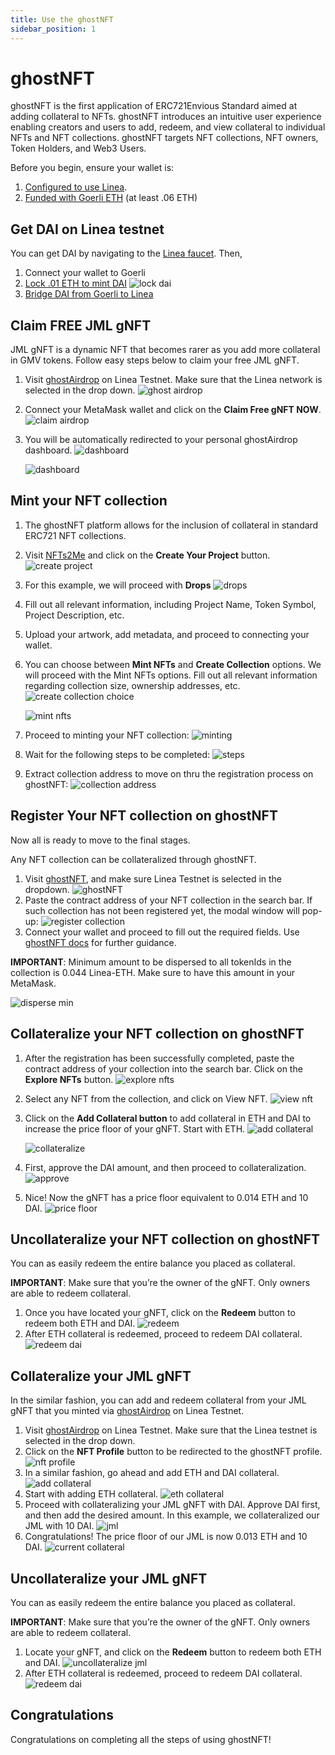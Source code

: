 ```yaml
---
title: Use the ghostNFT
sidebar_position: 1
---
```


# ghostNFT

ghostNFT is the first application of ERC721Envious Standard aimed at adding collateral to NFTs. ghostNFT introduces an intuitive user experience enabling creators and users to add, redeem, and view collateral to individual NFTs and NFT collections. ghostNFT targets NFT collections, NFT owners, Token Holders, and Web3 Users.

Before you begin, ensure your wallet is:

1. [Configured to use Linea](/use-mainnet/set-up-your-wallet.mdx).
1. [Funded with Goerli ETH](/use-linea-testnet/fund.md#get-test-eth-on-goerli) (at least .06 ETH)

## Get DAI on Linea testnet

You can get DAI by navigating to the [Linea faucet](/use-linea-testnet/fund.md). Then,

1. Connect your wallet to Goerli
1. [Lock .01 ETH to mint DAI](/use-linea-testnet/fund.md/#get-other-tokens-on-goerli) ![lock dai](../../assets/ghost/lock_dai.png)
1. [Bridge DAI from Goerli to Linea](https://goerli.hop.exchange/#/send?token=DAI&sourceNetwork=ethereum&destNetwork=linea)

## Claim FREE JML gNFT

JML gNFT is a dynamic NFT that becomes rarer as you add more collateral in GMV tokens. Follow easy steps below to claim your free JML gNFT.

1. Visit [ghostAirdrop](https://airdrop.ghostchain.io/#/linea/0xD500EFDef75E89Bf6caF5C98F7633575d0049a72) on Linea Testnet. Make sure that the Linea network is selected in the drop down. ![ghost airdrop](../../assets/ghost/ghost_airdrop.png)
1. Connect your MetaMask wallet and click on the **Claim Free gNFT NOW**. ![claim airdrop](../../assets/ghost/claim_airdrop.png)
1. You will be automatically redirected to your personal ghostAirdrop dashboard. ![dashboard](../../assets/ghost/airdrop_dashboard.png)

   ![dashboard](../../assets/ghost/airdrop_dashboard_2.png)

## Mint your NFT collection

1. The ghostNFT platform allows for the inclusion of collateral in standard ERC721 NFT collections.
1. Visit [NFTs2Me](https://nfts2me.com/) and click on the **Create Your Project** button. ![create project](../../assets/ghost/create_project.png)
1. For this example, we will proceed with **Drops** ![drops](../../assets/ghost/drops.png)
1. Fill out all relevant information, including Project Name, Token Symbol, Project Description, etc.
1. Upload your artwork, add metadata, and proceed to connecting your wallet.
1. You can choose between **Mint NFTs** and **Create Collection** options. We will proceed with the Mint NFTs options. Fill out all relevant information regarding collection size, ownership addresses, etc. ![create collection choice](../../assets/ghost/create_collection.png)

   ![mint nfts](../../assets/ghost/mint_nfts.png)

1. Proceed to minting your NFT collection: ![minting](../../assets/ghost/minting.png)
1. Wait for the following steps to be completed: ![steps](../../assets/ghost/steps.png)
1. Extract collection address to move on thru the registration process on ghostNFT: ![collection address](../../assets/ghost/collection_address.png)

## Register Your NFT collection on ghostNFT

Now all is ready to move to the final stages.

Any NFT collection can be collateralized through ghostNFT.

1. Visit [ghostNFT](https://app.nft.ghostchain.io/#/linea), and make sure Linea Testnet is selected in the dropdown. ![ghostNFT](../../assets/ghost/ghostnft.png)
1. Paste the contract address of your NFT collection in the search bar. If such collection has not been registered yet, the modal window will pop-up: ![register collection](../../assets/ghost/register_collection.png)
1. Connect your wallet and proceed to fill out the required fields. Use [ghostNFT docs](https://docs.nft.ghostchain.io/en/latest/envious-house-usage.html) for further guidance.

**IMPORTANT**: Minimum amount to be dispersed to all tokenIds in the collection is 0.044 Linea-ETH. Make sure to have this amount in your MetaMask.

![disperse min](../../assets/ghost/min_amt.png)

## Collateralize your NFT collection on ghostNFT

1. After the registration has been successfully completed, paste the contract address of your collection into the search bar. Click on the **Explore NFTs** button. ![explore nfts](../../assets/ghost/explore_nfts.png)
1. Select any NFT from the collection, and click on View NFT. ![view nft](../../assets/ghost/view_nft.png)
1. Click on the **Add Collateral button** to add collateral in ETH and DAI to increase the price floor of your gNFT. Start with ETH. ![add collateral](../../assets/ghost/add_collateral.png)

   ![collateralize](../../assets/ghost/collateralize.png)

1. First, approve the DAI amount, and then proceed to collateralization. ![approve](../../assets/ghost/approve.png)
1. Nice! Now the gNFT has a price floor equivalent to 0.014 ETH and 10 DAI. ![price floor](../../assets/ghost/price_floor.png)

## Uncollateralize your NFT collection on ghostNFT

You can as easily redeem the entire balance you placed as collateral.

**IMPORTANT**: Make sure that you’re the owner of the gNFT. Only owners are able to redeem collateral.

1. Once you have located your gNFT, click on the **Redeem** button to redeem both ETH and DAI. ![redeem](../../assets/ghost/redeem.png)
1. After ETH collateral is redeemed, proceed to redeem DAI collateral. ![redeem dai](../../assets/ghost/redeem_dai.png)

## Collateralize your JML gNFT

In the similar fashion, you can add and redeem collateral from your JML gNFT that you minted via [ghostAirdrop](https://airdrop.ghostchain.io/#/linea/0xD500EFDef75E89Bf6caF5C98F7633575d0049a72) on Linea Testnet.

1. Visit [ghostAirdrop](https://airdrop.ghostchain.io/#/linea/0xD500EFDef75E89Bf6caF5C98F7633575d0049a72) on Linea Testnet. Make sure that the Linea testnet is selected in the drop down.
1. Click on the **NFT Profile** button to be redirected to the ghostNFT profile. ![nft profile](../../assets/ghost/nft_profile.png)
1. In a similar fashion, go ahead and add ETH and DAI collateral. ![add collateral](../../assets/ghost/add_collateral_2.png)
1. Start with adding ETH collateral. ![eth collateral](../../assets/ghost/eth_collateral.png)
1. Proceed with collateralizing your JML gNFT with DAI. Approve DAI first, and then add the desired amount. In this example, we collateralized our JML with 10 DAI. ![jml](../../assets/ghost/jml.png)
1. Congratulations! The price floor of our JML is now 0.013 ETH and 10 DAI. ![current collateral](../../assets/ghost/current_collateralization.png)

## Uncollateralize your JML gNFT

You can as easily redeem the entire balance you placed as collateral.

**IMPORTANT**: Make sure that you’re the owner of the gNFT. Only owners are able to redeem collateral.

1. Locate your gNFT, and click on the **Redeem** button to redeem both ETH and DAI. ![uncollateralize jml](../../assets/ghost/uncol_jml.png)
1. After ETH collateral is redeemed, proceed to redeem DAI collateral. ![redeem dai](../../assets/ghost/redeem_dai_2.png)

## Congratulations

Congratulations on completing all the steps of using ghostNFT!
